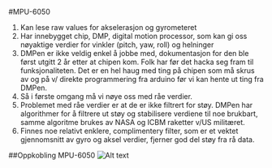 #MPU-6050

1. Kan lese raw values for akselerasjon og gyrometeret
2. Har innebygget chip, DMP, digital motion processor, som kan gi oss nøyaktige verdier for vinkler (pitch, yaw, roll) og helninger
3. DMPen er ikke veldig enkel å jobbe med, dokumentasjon for den ble først utgitt 2 år etter at chipen kom. Folk har før det hacka seg fram til funksjonaliteten. Det er en hel haug med ting på chipen som må skrus av og på v/ direkte programmering fra arduino før vi kan hente ut ting fra DMPen.
4. Så i første omgang må vi nøye oss med råe verdier.
5. Problemet med råe verdier er at de er ikke filtrert for støy. DMPen har algorithmer for å filtrere ut støy og stabilisere verdiene til noe brukbart, samme algoritme brukes av NASA og ICBM raketter v/US militæret. 
6. Finnes noe relativt enklere, complimentery filter, som er et vektet gjennomsnitt av gyro og aksel verdier, fjerner god del støy fra rå data.

##Oppkobling MPU-6050
![Alt text](http://www.bashmodulo.com/wp-content/uploads/2014/04/MPU6050.jpg)


